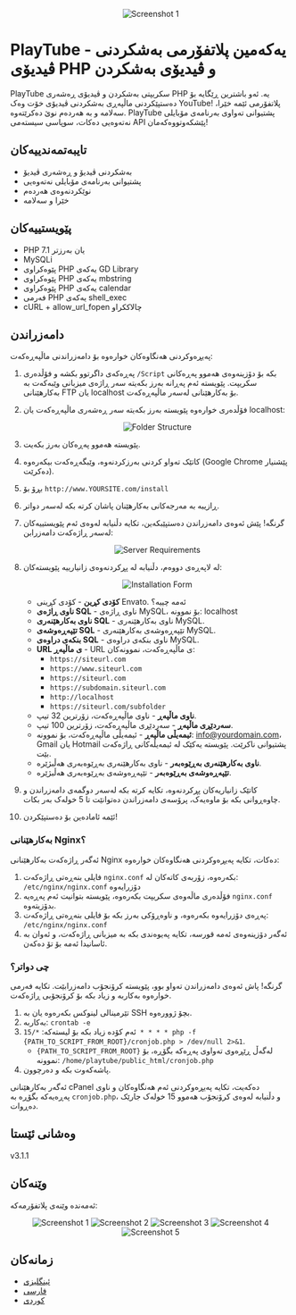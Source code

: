 <p align="center">
  <img src="upload/screenshots/unnamed.png" alt="Screenshot 1">
</p>

# PlayTube - یەکەمین پلاتفۆرمی بەشکردنی ڤیدیۆی PHP و ڤیدیۆی بەشکردن

PlayTube سکریپتی بەشکردن و ڤیدیۆی ڕەشەری PHP یە. ئەو باشترین ڕێگایە بۆ دەستپێکردنی ماڵپەڕی بەشکردنی ڤیدیۆی خۆت وەک YouTube! پلاتفۆرمی ئێمە خێرا، سەلامە و بە هەردەم نوێ دەکرێتەوە. PlayTube پشتیوانی تەواوی بەرنامەی مۆبایلی نەتەوەیی دەکات، سوپاسی سیستەمی API پێشکەوتووەکەمان!

## تایبەتمەندییەکان
- بەشکردنی ڤیدیۆ و ڕەشەری ڤیدیۆ
- پشتیوانی بەرنامەی مۆبایلی نەتەوەیی
- نوێکردنەوەی هەردەم
- خێرا و سەلامە

## پێویستییەکان
- PHP 7.1 یان بەرزتر
- MySQLi
- پێوەکراوی PHP یەکەی GD Library
- پێوەکراوی PHP یەکەی mbstring
- پێوەکراوی PHP یەکەی calendar
- فەرمی PHP یەکەی shell_exec
- cURL + allow_url_fopen چالاککراو

## دامەزراندن
پەیڕەوکردنی هەنگاوەکان خوارەوە بۆ دامەزراندنی ماڵپەڕەکەت:

1. پەڕەکەی داگرتوو بکشە و فۆڵدەری `/Script` بکە بۆ دۆزینەوەی هەموو پەڕەکانی سکریپت. پێویستە ئەم پەڕانە بەرز بکەیتە سەر ڕاژەی میزبانی وێبەکەت بە بەکارهێنانی FTP یان localhost بۆ بەکارهێنانی لەسەر ماڵپەڕەکەت.
2. فۆڵدەری خوارەوە پێویستە بەرز بکەیتە سەر ڕەشەری ماڵپەڕەکەت یان localhost:

   <p align="center">
     <img src="upload/screenshots/folder_structure.png" alt="Folder Structure">
   </p>

3. پێویستە هەموو پەڕەکان بەرز بکەیت.
4. کاتێک تەواو کردنی بەرزکردنەوە، وێبگەڕەکەت بیکەرەوە (Google Chrome پێشنیار دەکرێت).
5. بڕۆ بۆ `http://www.YOURSITE.com/install`
6. ڕازیبە بە مەرجەکانی بەکارهێنان پاشان کرتە بکە لەسەر دواتر.
7. گرنگە! پێش ئەوەی دامەزراندن دەستپێبکەین، تکایە دڵنیابە لەوەی ئەم پێویستییەکان لەسەر ڕاژەکەت دامەزرابن:

   <p align="center">
     <img src="upload/screenshots/server_requirements.png" alt="Server Requirements">
   </p>

8. لە لاپەڕەی دووەم، دڵنیابە لە پڕکردنەوەی زانیارییە پێویستەکان:

   <p align="center">
     <img src="upload/screenshots/installation_form.png" alt="Installation Form">
   </p>

   - **کۆدی کڕین** - کۆدی کڕینی Envato. ئەمە چییە؟
   - **ناوی ڕاژەی SQL** - ناوی ڕاژەی MySQL، بۆ نموونە: localhost
   - **ناوی بەکارهێنەری SQL** - ناوی بەکارهێنەری MySQL.
   - **تێپەڕەوشەی SQL** - تێپەڕەوشەی بەکارهێنەری MySQL.
   - **بنکەی دراوەی SQL** - ناوی بنکەی دراوەی MySQL.
   - **URL ی ماڵپەڕ** - URL ی ماڵپەڕەکەت، نموونەکان:
     - `https://siteurl.com`
     - `https://www.siteurl.com`
     - `https://siteurl.com`
     - `https://subdomain.siteurl.com`
     - `http://localhost`
     - `https://siteurl.com/subfolder`
   - **ناوی ماڵپەڕ** - ناوی ماڵپەڕەکەت، زۆرترین 32 تیپ.
   - **سەردێڕی ماڵپەڕ** - سەردێڕی ماڵپەڕەکەت، زۆرترین 100 تیپ.
   - **ئیمەیڵی ماڵپەڕ** - ئیمەیڵی ماڵپەڕەکەت، بۆ نموونە: info@yourdomain.com، Gmail یان Hotmail پشتیوانی ناکرێت. پێویستە یەکێک لە ئیمەیڵەکانی ڕاژەکەت بێت.
   - **ناوی بەکارهێنەری بەڕێوەبەر** - ناوی بەکارهێنەری بەڕێوەبەری هەڵبژێرە.
   - **تێپەڕەوشەی بەڕێوەبەر** - تێپەڕەوشەی بەڕێوەبەری هەڵبژێرە.

9. کاتێک زانیاریەکان پڕکردنەوە، تکایە کرتە بکە لەسەر دوگمەی دامەزراندن و چاوەڕوانی بکە بۆ ماوەیەک، پرۆسەی دامەزراندن دەتوانێت تا 5 خولەک بەر بکات.
10. ئێمە ئامادەین بۆ دەستپێکردن!

### بەکارهێنانی Nginx؟
ئەگەر ڕاژەکەت بەکارهێنانی Nginx دەکات، تکایە پەیڕەوکردنی هەنگاوەکان خوارەوە:

1. فایلی بنەڕەتی ڕاژەکەت `nginx.conf` بکەرەوە، زۆربەی کاتەکان لە: `/etc/nginx/nginx.conf` دۆزرایەوە
2. فۆڵدەری ماڵەوەی سکریپت بکەرەوە، پێویستە بتوانیت ئەم پەڕەیە `nginx.conf` بدۆزیتەوە.
3. پەڕەی دۆزرایەوە بکەرەوە، و ناوەڕۆکی بەرز بکە بۆ فایلی بنەڕەتی ڕاژەکەت: `/etc/nginx/nginx.conf`
4. ئەگەر دۆزینەوەی ئەمە قورسە، تکایە پەیوەندی بکە بە میزبانی ڕاژەکەت، و ئەوان بە ئاسانیدا ئەمە بۆ تۆ دەکەن.

### چی دواتر؟
گرنگە! پاش ئەوەی دامەزراندن تەواو بوو، پێویستە کرۆنجۆب دامەزرابێت. تکایە فەرمی خوارەوە بەکاربە و زیاد بکە بۆ کرۆنجۆبی ڕاژەکەت.

1. تێرمینالی لینوکس بکەرەوە یان بە SSH بچۆ ژوورەوە.
2. بەکاربە: `crontab -e`
3. ئەم کۆدە زیاد بکە بۆ لیستەکە: `*/15 * * * * php -f {PATH_TO_SCRIPT_FROM_ROOT}/cronjob.php > /dev/null 2>&1`.
   - `{PATH_TO_SCRIPT_FROM_ROOT}` لەگەڵ ڕێڕەوی تەواوی پەڕەکە بگۆڕە، بۆ نموونە: `/home/playtube/public_html/cronjob.php`
4. پاشەکەوت بکە و دەرچوون.

ئەگەر بەکارهێنانی cPanel دەکەیت، تکایە پەیڕەوکردنی ئەم هەنگاوەکان و ناوی پەڕەیەکە بگۆڕە بە `cronjob.php`، و دڵنیابە لەوەی کرۆنجۆب هەموو 15 خولەک جارێک دەڕوات.

## وەشانی ئێستا
v3.1.1

## وێنەکان
ئەمەندە وێنەی پلاتفۆرمەکە:

<p align="center">
  <img src="upload/screenshots/Screenshot_1.png" alt="Screenshot 1">
  <img src="upload/screenshots/Screenshot_2.png" alt="Screenshot 2">
  <img src="upload/screenshots/Screenshot_3.png" alt="Screenshot 3">
  <img src="upload/screenshots/Screenshot_4.png" alt="Screenshot 4">
  <img src="upload/screenshots/Screenshot_5.png" alt="Screenshot 5">
</p>

## زمانەکان
- [ئینگلیزی](readme.md)
- [فارسی](readme-fa.md)
- [کوردی](readme-kurdish.md)